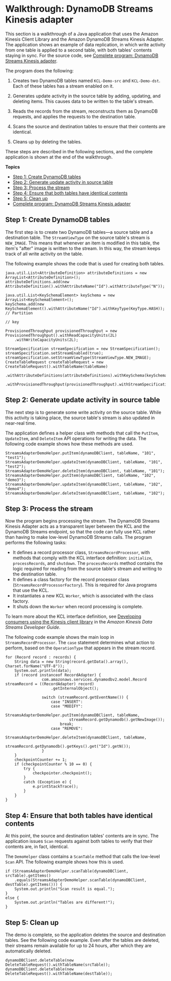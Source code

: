 # Walkthrough: DynamoDB Streams Kinesis adapter<a name="Streams.KCLAdapter.Walkthrough"></a>

This section is a walkthrough of a Java application that uses the Amazon Kinesis Client Library and the Amazon DynamoDB Streams Kinesis Adapter\. The application shows an example of data replication, in which write activity from one table is applied to a second table, with both tables' contents staying in sync\. For the source code, see [Complete program: DynamoDB Streams Kinesis adapter](Streams.KCLAdapter.Walkthrough.CompleteProgram.md)\.

The program does the following:

1. Creates two DynamoDB tables named `KCL-Demo-src` and `KCL-Demo-dst`\. Each of these tables has a stream enabled on it\.

1. Generates update activity in the source table by adding, updating, and deleting items\. This causes data to be written to the table's stream\.

1. Reads the records from the stream, reconstructs them as DynamoDB requests, and applies the requests to the destination table\.

1. Scans the source and destination tables to ensure that their contents are identical\.

1. Cleans up by deleting the tables\.

These steps are described in the following sections, and the complete application is shown at the end of the walkthrough\.

**Topics**
+ [Step 1: Create DynamoDB tables](#Streams.KCLAdapter.Walkthrough.Step1)
+ [Step 2: Generate update activity in source table](#Streams.KCLAdapter.Walkthrough.Step2)
+ [Step 3: Process the stream](#Streams.KCLAdapter.Walkthrough.Step3)
+ [Step 4: Ensure that both tables have identical contents](#Streams.KCLAdapter.Walkthrough.Step4)
+ [Step 5: Clean up](#Streams.KCLAdapter.Walkthrough.Step5)
+ [Complete program: DynamoDB Streams Kinesis adapter](Streams.KCLAdapter.Walkthrough.CompleteProgram.md)

## Step 1: Create DynamoDB tables<a name="Streams.KCLAdapter.Walkthrough.Step1"></a>

The first step is to create two DynamoDB tables—a source table and a destination table\. The `StreamViewType` on the source table's stream is `NEW_IMAGE`\. This means that whenever an item is modified in this table, the item's "after" image is written to the stream\. In this way, the stream keeps track of all write activity on the table\.

The following example shows the code that is used for creating both tables\.

```
java.util.List<AttributeDefinition> attributeDefinitions = new ArrayList<AttributeDefinition>();
attributeDefinitions.add(new AttributeDefinition().withAttributeName("Id").withAttributeType("N"));

java.util.List<KeySchemaElement> keySchema = new ArrayList<KeySchemaElement>();
keySchema.add(new KeySchemaElement().withAttributeName("Id").withKeyType(KeyType.HASH)); // Partition
                                                                                         // key

ProvisionedThroughput provisionedThroughput = new ProvisionedThroughput().withReadCapacityUnits(2L)
    .withWriteCapacityUnits(2L);

StreamSpecification streamSpecification = new StreamSpecification();
streamSpecification.setStreamEnabled(true);
streamSpecification.setStreamViewType(StreamViewType.NEW_IMAGE);
CreateTableRequest createTableRequest = new CreateTableRequest().withTableName(tableName)
    .withAttributeDefinitions(attributeDefinitions).withKeySchema(keySchema)
    .withProvisionedThroughput(provisionedThroughput).withStreamSpecification(streamSpecification);
```

## Step 2: Generate update activity in source table<a name="Streams.KCLAdapter.Walkthrough.Step2"></a>

The next step is to generate some write activity on the source table\. While this activity is taking place, the source table's stream is also updated in near\-real time\.

The application defines a helper class with methods that call the `PutItem`, `UpdateItem`, and `DeleteItem` API operations for writing the data\. The following code example shows how these methods are used\.

```
StreamsAdapterDemoHelper.putItem(dynamoDBClient, tableName, "101", "test1");
StreamsAdapterDemoHelper.updateItem(dynamoDBClient, tableName, "101", "test2");
StreamsAdapterDemoHelper.deleteItem(dynamoDBClient, tableName, "101");
StreamsAdapterDemoHelper.putItem(dynamoDBClient, tableName, "102", "demo3");
StreamsAdapterDemoHelper.updateItem(dynamoDBClient, tableName, "102", "demo4");
StreamsAdapterDemoHelper.deleteItem(dynamoDBClient, tableName, "102");
```

## Step 3: Process the stream<a name="Streams.KCLAdapter.Walkthrough.Step3"></a>

Now the program begins processing the stream\. The DynamoDB Streams Kinesis Adapter acts as a transparent layer between the KCL and the DynamoDB Streams endpoint, so that the code can fully use KCL rather than having to make low\-level DynamoDB Streams calls\. The program performs the following tasks:
+ It defines a record processor class, `StreamsRecordProcessor`, with methods that comply with the KCL interface definition: `initialize`, `processRecords`, and `shutdown`\. The `processRecords` method contains the logic required for reading from the source table's stream and writing to the destination table\.
+ It defines a class factory for the record processor class \(`StreamsRecordProcessorFactory`\)\. This is required for Java programs that use the KCL\.
+ It instantiates a new KCL `Worker`, which is associated with the class factory\.
+ It shuts down the `Worker` when record processing is complete\.

To learn more about the KCL interface definition, see [Developing consumers using the Kinesis client library](https://docs.aws.amazon.com/kinesis/latest/dev/developing-consumers-with-kcl.html) in the *Amazon Kinesis Data Streams Developer Guide*\. 

The following code example shows the main loop in `StreamsRecordProcessor`\. The `case` statement determines what action to perform, based on the `OperationType` that appears in the stream record\.

```
for (Record record : records) {
    String data = new String(record.getData().array(), Charset.forName("UTF-8"));
    System.out.println(data);
    if (record instanceof RecordAdapter) {
                com.amazonaws.services.dynamodbv2.model.Record streamRecord = ((RecordAdapter) record)
                    .getInternalObject();

                switch (streamRecord.getEventName()) {
                    case "INSERT":
                    case "MODIFY":
                        StreamsAdapterDemoHelper.putItem(dynamoDBClient, tableName,
                            streamRecord.getDynamodb().getNewImage());
                        break;
                    case "REMOVE":
                        StreamsAdapterDemoHelper.deleteItem(dynamoDBClient, tableName,
                            streamRecord.getDynamodb().getKeys().get("Id").getN());
                }
    }
    checkpointCounter += 1;
    if (checkpointCounter % 10 == 0) {
        try {
            checkpointer.checkpoint();
        }
        catch (Exception e) {
            e.printStackTrace();
        }
    }
}
```

## Step 4: Ensure that both tables have identical contents<a name="Streams.KCLAdapter.Walkthrough.Step4"></a>

At this point, the source and destination tables' contents are in sync\. The application issues `Scan` requests against both tables to verify that their contents are, in fact, identical\.

The `DemoHelper` class contains a `ScanTable` method that calls the low\-level `Scan` API\. The following example shows how this is used\.

```
if (StreamsAdapterDemoHelper.scanTable(dynamoDBClient, srcTable).getItems()
    .equals(StreamsAdapterDemoHelper.scanTable(dynamoDBClient, destTable).getItems())) {
    System.out.println("Scan result is equal.");
}
else {
    System.out.println("Tables are different!");
}
```

## Step 5: Clean up<a name="Streams.KCLAdapter.Walkthrough.Step5"></a>

The demo is complete, so the application deletes the source and destination tables\. See the following code example\. Even after the tables are deleted, their streams remain available for up to 24 hours, after which they are automatically deleted\.

```
dynamoDBClient.deleteTable(new DeleteTableRequest().withTableName(srcTable));
dynamoDBClient.deleteTable(new DeleteTableRequest().withTableName(destTable));
```